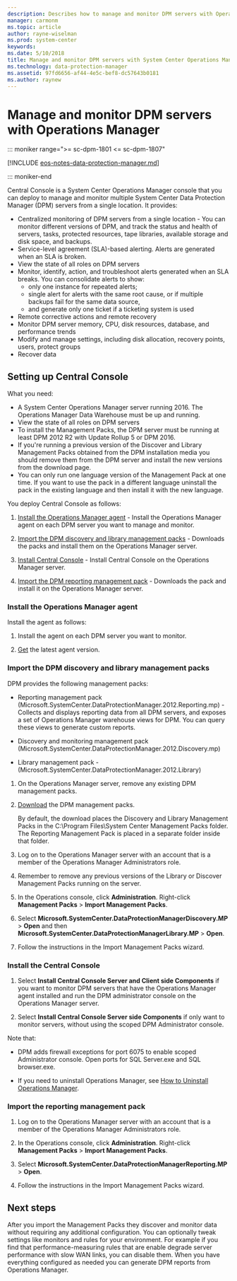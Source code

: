 ```yaml
---
description: Describes how to manage and monitor DPM servers with Operations Manager.
manager: carmonm
ms.topic: article
author: rayne-wiselman
ms.prod: system-center
keywords:
ms.date: 5/10/2018
title: Manage and monitor DPM servers with System Center Operations Manager
ms.technology: data-protection-manager
ms.assetid: 97fd6656-af44-4e5c-bef8-dc57643b0181
ms.author: raynew
---
```


# Manage and monitor DPM servers with Operations Manager

::: moniker range=">= sc-dpm-1801 <= sc-dpm-1807"

[!INCLUDE [eos-notes-data-protection-manager.md](../includes/eos-notes-data-protection-manager.md)]

::: moniker-end

Central Console is a System Center Operations Manager console that you can deploy to manage and monitor multiple System Center Data Protection Manager (DPM) servers from a single location. It provides:

- Centralized monitoring of DPM servers from a single location - You can monitor different versions of DPM, and track the status and health of servers, tasks, protected resources, tape libraries, available storage and disk space, and backups.
- Service-level agreement (SLA)-based alerting. Alerts are generated when an SLA is broken.
- View the state of all roles on DPM servers
- Monitor, identify, action, and troubleshoot alerts generated when an SLA breaks. You can consolidate alerts to show:
    - only one instance for repeated alerts;
    - single alert for alerts with the same root cause, or if multiple backups fail for the same data source,
    - and generate only one ticket if a ticketing system is used
- Remote corrective actions and remote recovery
- Monitor DPM server memory, CPU, disk resources, database, and performance trends
- Modify and manage settings, including disk allocation, recovery points, users, protect groups
- Recover data

## Setting up Central Console
What you need:

- A System Center Operations Manager server running 2016. The Operations Manager Data Warehouse must be up and running.
- View the state of all roles on DPM servers
- To install the Management Packs, the DPM server must be running at least DPM 2012 R2 with Update Rollup 5 or DPM 2016.
- If you're running a previous version of the Discover and Library Management Packs obtained from the DPM installation media you should remove them from the DPM server and install the new versions from the download page.
- You can only run one language version of the Management Pack at one time. If you want to use the pack in a different language uninstall the pack in the existing language and then install it with the new language.

You deploy Central Console as follows:

1. [Install the Operations Manager agent](#BKMK_OM) - Install the Operations Manager agent on each DPM server you want to manage and monitor.

2. [Import the DPM discovery and library management packs](#BKMK_Import) - Downloads the packs and install them on the Operations Manager server.

3. [Install Central Console](#BKMK_Central) - Install Central Console on the Operations Manager server.

4. [Import the DPM reporting management pack](#BKMK_ImportReporting) - Downloads the pack and install it on the Operations Manager server.

### <a name="BKMK_OM"></a>Install the Operations Manager agent
Install the agent as follows:

1.  Install the agent on each DPM server you want to monitor.

2.  [Get](/system-center/scom/manage-deploy-windows-agent-manually) the latest agent version.

### <a name="BKMK_Import"></a>Import the DPM discovery and library management packs
DPM provides the following management packs:

- Reporting management pack (Microsoft.SystemCenter.DataProtectionManager.2012.Reporting.mp) - Collects and displays reporting data from all DPM servers, and exposes a set of Operations Manager warehouse views for DPM. You can query these views to generate custom reports.

- Discovery and monitoring management pack (Microsoft.SystemCenter.DataProtectionManager.2012.Discovery.mp)

- Library management pack - (Microsoft.SystemCenter.DataProtectionManager.2012.Library)


1. On the Operations Manager server, remove any existing DPM management packs.

2. [Download](https://www.microsoft.com/download/details.aspx?id=56560) the DPM management packs.

    By default, the download places the Discovery and Library Management Packs in the C:\Program Files\System Center Management Packs folder. The Reporting Management Pack is placed in a separate folder inside that folder.

3. Log on to the Operations Manager server with an account that is a member of the Operations Manager Administrators role.

4. Remember to remove any previous versions of the Library or Discover Management Packs running on the server.

5. In the Operations console, click **Administration**. Right-click **Management Packs** > **Import Management Packs**.

6. Select **Microsoft.SystemCenter.DataProtectionManagerDiscovery.MP** > **Open** and then **Microsoft.SystemCenter.DataProtectionManagerLibrary.MP** > **Open**.

7. Follow the instructions in the Import Management Packs wizard.

### <a name="BKMK_Central"></a>Install the Central Console

1. Select **Install Central Console Server and Client side Components** if you want to monitor DPM servers that have the Operations Manager agent installed and run the DPM administrator console on the Operations Manager server.

2. Select **Install Central Console Server side Components** if only want to monitor servers, without using the scoped DPM Administrator console.

Note that:

- DPM adds firewall exceptions for port 6075 to enable scoped Administrator console. Open ports for SQL Server.exe and SQL browser.exe.

- If you need to uninstall Operations Manager, see [How to Uninstall Operations Manager](/previous-versions/system-center/system-center-2012-R2/hh456442(v=sc.12)).

### <a name="BKMK_ImportReporting"></a>Import the reporting management pack

1. Log on to the Operations Manager server with an account that is a member of the Operations Manager Administrators role.

2. In the Operations console, click **Administration**. Right-click **Management Packs** > **Import Management Packs**.

3. Select **Microsoft.SystemCenter.DataProtectionManagerReporting.MP** > **Open**.

4. Follow the instructions in the Import Management Packs wizard.

## Next steps
After you import the Management Packs they discover and monitor data without requiring any additional configuration. You can optionally tweak settings like monitors and rules for your environment. For example if you find that performance-measuring rules that are enable degrade server performance with slow WAN links, you can disable them. When you have everything configured as needed you can generate DPM reports from Operations Manager.
